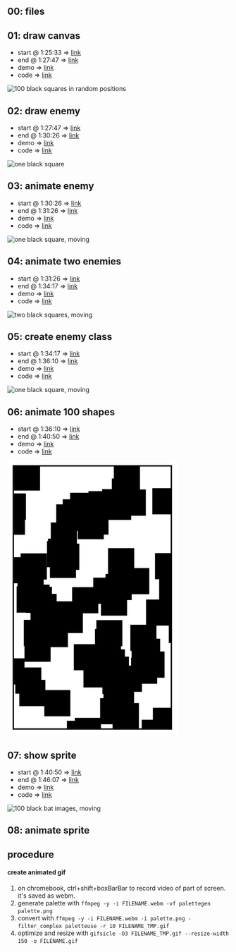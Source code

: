 ## 00: files

## 01: draw canvas
- start @ 1:25:33 => [link](https://youtu.be/GFO_txvwK_c?t=85m33s)
- end @ 1:27:47 => [link](https://youtu.be/GFO_txvwK_c?t=87m47s)
- demo => [link](https://woodstockcs.github.io/enemy-patterns/milestone-01/)
- code => [link](https://github.com/woodstockcs/enemy-patterns/tree/main/milestone-01)

![100 black squares in random positions](wcs-em-01.png)

## 02: draw enemy
- start @ 1:27:47 => [link](https://youtu.be/GFO_txvwK_c?t=87m47s)
- end @ 1:30:26 => [link](https://youtu.be/GFO_txvwK_c?t=90m26s)
- demo => [link](https://woodstockcs.github.io/enemy-patterns/milestone-02/)
- code => [link](https://github.com/woodstockcs/enemy-patterns/tree/main/milestone-02)

![one black square](wcs-em-02.png)

## 03: animate enemy
- start @ 1:30:26 => [link](https://youtu.be/GFO_txvwK_c?t=90m26s)
- end @ 1:31:26 => [link](https://youtu.be/GFO_txvwK_c?t=91m26s)
- demo => [link](https://woodstockcs.github.io/enemy-patterns/milestone-03/)
- code => [link](https://github.com/woodstockcs/enemy-patterns/tree/main/milestone-03)

![one black square, moving](wcs-em-03.png)

## 04: animate two enemies
- start @ 1:31:26 => [link](https://youtu.be/GFO_txvwK_c?t=91m26s)
- end @ 1:34:17 => [link](https://youtu.be/GFO_txvwK_c?t=94m17s)
- demo => [link](https://woodstockcs.github.io/enemy-patterns/milestone-04/)
- code => [link](https://github.com/woodstockcs/enemy-patterns/tree/main/milestone-04)

![two black squares, moving](wcs-em-04.png)

## 05: create enemy class
- start @ 1:34:17 => [link](https://youtu.be/GFO_txvwK_c?t=94m17s)
- end @ 1:36:10 => [link](https://youtu.be/GFO_txvwK_c?t=96m10s)
- demo => [link](https://woodstockcs.github.io/enemy-patterns/milestone-05/)
- code => [link](https://github.com/woodstockcs/enemy-patterns/tree/main/milestone-05)

![one black square, moving](wcs-em-05.png)

## 06: animate 100 shapes
- start @ 1:36:10 => [link](https://youtu.be/GFO_txvwK_c?t=96m10s)
- end @ 1:40:50 => [link](https://youtu.be/GFO_txvwK_c?t=100m50s)
- demo => [link](https://woodstockcs.github.io/enemy-patterns/milestone-06/)
- code => [link](https://github.com/woodstockcs/enemy-patterns/tree/main/milestone-06)

![100 black squares, moving](wcs-em-06.png)

## 07: show sprite
- start @ 1:40:50 => [link](https://youtu.be/GFO_txvwK_c?t=100m50s)
- end @ 1:46:07 => [link](https://youtu.be/GFO_txvwK_c?t=106m07s)
- demo => [link](https://woodstockcs.github.io/enemy-patterns/milestone-06/)
- code => [link](https://github.com/woodstockcs/enemy-patterns/tree/main/milestone-06)

![100 black bat images, moving](https://github.com/woodstockcs/enemy-patterns/assets/7727226/d817c62c-9ca8-45d8-a716-8985c7597e7d)



## 08: animate sprite

## procedure
#### create animated gif
1. on chromebook, ctrl+shift+boxBarBar to record video of part of screen. it's saved as webm.
2. generate palette with `ffmpeg -y -i FILENAME.webm -vf palettegen palette.png`
3. convert with `ffmpeg -y -i FILENAME.webm -i palette.png -filter_complex paletteuse -r 10 FILENAME_TMP.gif`
4. optimize and resize with `gifsicle -O3 FILENAME_TMP.gif --resize-width 150 -o FILENAME.gif`
